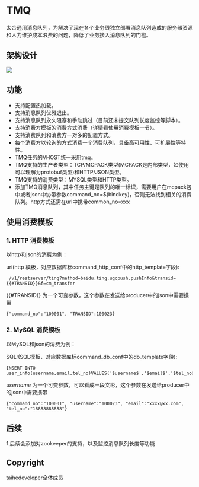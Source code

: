 # TMQ
太合通用消息队列，为解决了现在各个业务线独立部署消息队列造成的服务器资源和人力维护成本浪费的问题，降低了业务接入消息队列的门槛。

## 架构设计
![](https://github.com/taihedeveloper/tmq/blob/master/design/tmq.png)
## 功能
* 支持配置热加载。
* 支持消息队列优雅退出。
* 支持消息队列永久阻塞和手动跳过（目前还未提交队列长度监控等脚本）。
* 支持消费方模板的消费方式消费（详情看使用消费模板一节）。
* 支持消费队列和消费方一对多的配置方式。
* 每个消费方以轮询的方式消费一个消费队列，具备高可用性、可扩展性等特性。
* TMQ任务的VHOST统一采用tmq。
* TMQ支持的生产者类型：TCP/MCPACK类型(MCPACK是内部类型，如使用可以理解为protobuf类型)和HTTP/JSON类型。
* TMQ支持的消费类型：MYSQL类型和HTTP类型。
* 添加TMQ消息队列，其中任务主键是队列的唯一标识，需要用户在mcpack包中或者json中协带参数command_no=$(bindkey)，否则无法找到相关的消费队列。http方式还需在url中携带common_no=xxx

## 使用消费模板

### 1. HTTP 消费模板
以http和json的消费为例：

 uri(http 模板，对应数据库标command_http_conf中的http_template字段): 
    
```
 /v1/restserver/ting?method=baidu.ting.ugcpush.pushInfo&transid={{#TRANSID}}&f=cm_transfer 
```

{{#TRANSID}} 为一个可变参数，这个参数在发送给producer中的json中需要携带

```
{"command_no":"100001", "TRANSID":100023}
```

### 2. MySQL 消费模板
以MySQL和json的消费为例：

 SQL:(SQL模板，对应数据库标command_db_conf中的db_template字段): 
 
```
INSERT INTO user_info(username,email,tel_no)VALUES('$username$','$email$','$tel_no$')
```

$username$ 为一个可变参数，可以看成一段文彬，这个参数在发送给producer中的json中需要携带

```
{"command_no":"100001", "username":"100023", "email":"xxxx@xx.com", "tel_no":"18888888888"}
```

## 后续
1.后续会添加对zookeeper的支持，以及监控消息队列长度等功能

## Copyright
taihedeveloper全体成员


